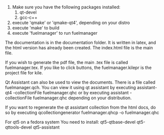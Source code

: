 1.  Make sure you have the following packages installed:
     1.  qt-devel
     2.  gcc-c++
2.  execute 'qmake' or 'qmake-qt4', depending on your distro 
3.  execute 'make' to build
4.  execute 'fuelmanager' to run fuelmanager

The documentation is in the documentation folder.  It is written in latex, and
the html version has already been created.  The index.html file is the main
file.

If you wish to generate the pdf file, the main .tex file is called
fuelmanager.tex.  If you like to click buttons, the fuelmanager.kilepr is the
project file for kile.

Qt Assistant can also be used to view the documents.  There is a file called
fuelmanager.qch.  You can view it using qt assistant by executing 
     assistant-qt4 -collectionFile fuelmanager.qhc 
or by executing 
     assistant - collectionFile
fuelmanager.qhc depending on your distribution.

If you want to regenerate the qt assistant collection from the html docs, do so
by executing 
     qcollectiongenerator fuelmanager.qhcp -o fuelmanager.qhc

For qt5 on a fedora system
You need to install:
qt5-qtbase-devel
qt5-qttools-devel
qt5-assistant


